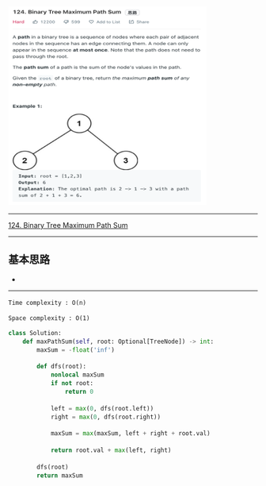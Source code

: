 <img src="2022-11-22-19-59-13.png" width="400" height="400"/>


___
[124. Binary Tree Maximum Path Sum](https://leetcode.com/problems/binary-tree-maximum-path-sum/)
___

## 基本思路
* 

___

`Time complexity : O(n)`

`Space complexity : O(1)`
```python
class Solution:
    def maxPathSum(self, root: Optional[TreeNode]) -> int:
        maxSum = -float('inf')
        
        def dfs(root):
            nonlocal maxSum
            if not root:
                return 0
            
            left = max(0, dfs(root.left))
            right = max(0, dfs(root.right))
            
            maxSum = max(maxSum, left + right + root.val)
            
            return root.val + max(left, right)
        
        dfs(root)
        return maxSum
```